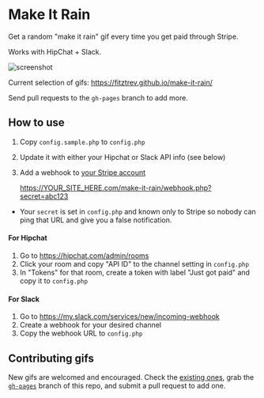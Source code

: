 # Make It Rain

Get a random "make it rain" gif every time you get paid through Stripe.

Works with HipChat + Slack.

![screenshot](https://i.imgur.com/gU7gFBW.gif)

Current selection of gifs: https://fitztrev.github.io/make-it-rain/

Send pull requests to the `gh-pages` branch to add more.

## How to use

1) Copy `config.sample.php` to `config.php`

2) Update it with either your Hipchat or Slack API info (see below)

3) Add a webhook to [your Stripe account](https://dashboard.stripe.com/account/webhooks)

    https://YOUR_SITE_HERE.com/make-it-rain/webhook.php?secret=abc123

* Your `secret` is set in `config.php` and known only to Stripe so nobody can ping that URL and give you a false notification.

#### For Hipchat

1. Go to <https://hipchat.com/admin/rooms>
2. Click your room and copy "API ID" to the channel setting in `config.php`
3. In "Tokens" for that room, create a token with label "Just got paid" and copy it to `config.php`

#### For Slack

1. Go to <https://my.slack.com/services/new/incoming-webhook>
2. Create a webhook for your desired channel
3. Copy the webhook URL to `config.php`

## Contributing gifs

New gifs are welcomed and encouraged. Check the [existing ones](https://github.com/fitztrev/make-it-rain/tree/gh-pages), grab the [`gh-pages`](https://github.com/fitztrev/make-it-rain/tree/gh-pages) branch of this repo, and submit a pull request to add one.
